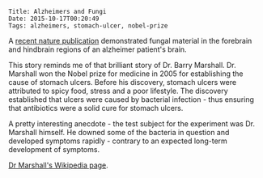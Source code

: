     Title: Alzheimers and Fungi
    Date: 2015-10-17T00:20:49
    Tags: alzheimers, stomach-ulcer, nobel-prize

A [recent nature publication](http://www.nature.com/articles/srep15015) demonstrated fungal material
in the forebrain and hindbrain regions of an alzheimer patient's brain.

This story reminds me of that brilliant story of Dr. Barry Marshall. Dr. Marshall won the Nobel prize
for medicine in 2005 for establishing the cause of stomach ulcers. Before his discovery, stomach ulcers
were attributed to spicy food, stress and a poor lifestyle. The discovery established that ulcers
were caused by bacterial infection - thus ensuring that antibiotics were a solid cure for stomach ulcers.

A pretty interesting anecdote - the test subject for the experiment was Dr. Marshall himself. He downed
some of the bacteria in question and developed symptoms rapidly - contrary to an expected long-term
development of symptoms.

[Dr Marshall's Wikipedia page](https://en.wikipedia.org/wiki/Barry_Marshall).
